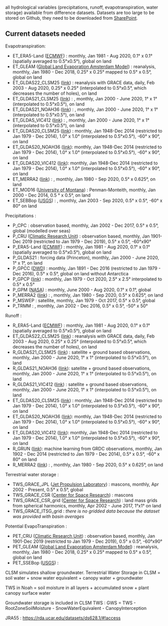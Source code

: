 all hydrological variables (precipitations, runoff, evapotranspiration, water storage) available from difference datasets.
Datasets are too large to be stored on Github, they need to be downloaded from [SharePoint](https://uob.sharepoint.com/teams/grp-globalmass/Shared%20Documents/Forms/AllItems.aspx?FolderCTID=0x012000C86F09E9396E694EBC6704F6B0D20797&viewid=fefbffbe%2D6bc8%2D45a0%2D96bc%2Dde244b9f68bb&id=%2Fteams%2Fgrp%2Dglobalmass%2FShared%20Documents%2FGlobalMass%2FMRes%5F2020%5Fwater%5Fcycle%2FDatasets).

## Current datasets needed

Evapotranspiration: 

* ET_ERA5-Land ([ECMWF](https://cds.climate.copernicus.eu/cdsapp#!/dataset/reanalysis-era5-land-monthly-means?tab=overview)) : monthly, Jan 1981 - Aug 2020, 0.1° x 0.1° (spatially averaged to 0.5°x0.5°), global on land
* ET_GLEAM ([Global Land Evaporation Amsterdam Model](https://www.gleam.eu/)) : reanalysis, monthly, Jan 1980 - Dec 2018, 0.25° x 0.25° mapped to 0.5° x 0.5°, global on land
* ET_GLDAS22_CLSM25 ([link](https://disc.gsfc.nasa.gov/datasets/GLDAS_CLSM025_DA1_D_2.2/summary?keywords=GLDAS_CLSM025_DA1_D_2.2)) : reanalysis with GRACE data, daily, Feb 2003 - Aug 2020, 0.25° x 0.25° (interpolated to 0.5°x0.5°, which decreases the number of holes), on land
* ET_GLDAS21_CLSM25 ([link](https://disc.gsfc.nasa.gov/datasets/GLDAS_CLSM10_M_2.1/summary?keywords=GLDAS_CLSM10_M_2.1)) : , monthly, Jan 2000 - June 2020, 1° x 1° (interpolated to 0.5°x0.5°), on land
* ET_GLDAS21_NOAH36 ([link](https://disc.gsfc.nasa.gov/datasets/GLDAS_NOAH10_M_2.1/summary?keywords=GLDAS_NOAH10_M_2.1)) : , monthly, Jan 2000 - June 2020, 1° x 1° (interpolated to 0.5°x0.5°), on land
* ET_GLDAS_VIC412 ([link](https://disc.gsfc.nasa.gov/datasets/GLDAS_VIC10_M_2.1/summary?keywords=GLDAS_VIC10_M_2.1)) : , monthly, Jan 2000 - June 2020, 1° x 1° (interpolated to 0.5°x0.5°), on land
* ET_GLDAS20_CLSM25 ([link](https://disc.gsfc.nasa.gov/datasets/GLDAS_CLSM10_M_2.0/summary?keywords=GLDAS)) : monthly, Jan 1948-Dec 2014 (restricted to Jan 1979 - Dec 2014), 1.0° x 1.0° (interpolated to 0.5°x0.5°), -60° x 90°, on land
* ET_GLDAS20_NOAH36 ([link](https://disc.gsfc.nasa.gov/datasets/GLDAS_NOAH10_M_2.0/summary?keywords=GLDAS)): monthly, Jan 1948-Dec 2014 (restricted to Jan 1979 - Dec 2014), 1.0° x 1.0° (interpolated to 0.5°x0.5°), -60° x 90°, on land 
* ET_GLDAS20_VIC412 ([link](https://disc.gsfc.nasa.gov/datasets/GLDAS_VIC10_M_2.0/summary?keywords=GLDAS)): monthly, Jan 1948-Dec 2014 (restricted to Jan 1979 - Dec 2014), 1.0° x 1.0° (interpolated to 0.5°x0.5°), -60° x 90°, on land 
* ET_MERRA2 ([link](https://disc.gsfc.nasa.gov/datasets/M2TMNXLND_5.12.4/summary?keywords=MERRA-2)) : , monthly, Jan 1980 - Sep 2020, 0.5° x 0.625°, on land
* ET_MOD16 ([University of Montana](https://www.ntsg.umt.edu/project/modis/mod16.php)) : Penman-Monteith, monthly, Jan 2000 - Dec 2014, 0.5 ° x 0.5°, on land
* ET_SEBBop ([USGS](https://earlywarning.usgs.gov/fews/product/460)) : , monthly, Jan 2003 - Sep 2020, 0.5° x 0.5°, -60° x 80° on land

Precipitations : 

* P_CPC : observation based, monthly, Jan 2002 - Dec 2017, 0.5° x 0.5°, global (modelled over seas)
* P_CRU ([Climatic Research Unit](https://catalogue.ceda.ac.uk/uuid/89e1e34ec3554dc98594a5732622bce9)) : observation based, monthly, Jan 1901-Dec 2019 (restricted to Jan 1979 - Dec 2019), 0.5° x 0.5°, -60°x90°
* P_ERA5-Land ([ECMWF](https://cds.climate.copernicus.eu/cdsapp#!/dataset/reanalysis-era5-land-monthly-means?tab=overview)) : monthly, Jan 1981 - Aug 2020, 0.1° x 0.1° (spatially averaged to 0.5°x0.5°), global on land
* P_GLDAS21 : forcing data (Princeton), monthly, Jan 2000 - June 2020, 1° x 1°, on land
* P_GPCC ([DWD](https://opendata.dwd.de/climate_environment/GPCC/html/fulldata-monthly_v2018_doi_download.html)) : monthly, Jan 1891 - Dec 2016 (restricted to Jan 1979 - Dec 2016), 0.5° x 0.5°, global on land without Antarctica
* P_GPCP ([link](https://psl.noaa.gov/data/gridded/data.gpcp.html)) : monthly, Jan 1979 - Oct 2020, 2.5° x 2.5° interpolated to 0.5° x 0.5°
* P_GPM ([NASA](https://disc.gsfc.nasa.gov/datasets/GPM_3IMERGM_06/summary?keywords=%22IMERG%20final%22)) : monthly, June 2000 - Aug 2020, 0.1° x 0.1°, global
* P_MERRA2 ([link](https://disc.gsfc.nasa.gov/datasets/M2TMNXLND_5.12.4/summary?keywords=MERRA-2)) : , monthly, Jan 1980 - Sep 2020, 0.5° x 0.625°, on land
* P_MSWEP : satellite, monthly, Jan 1979 - Oct 2017, 0.5° x 0.5°, global
* P_TRMM : , monthly, Jan 2002 - Dec 2016, 0.5° x 0.5°, -50° x 50°


Runoff : 

* R_ERA5-Land ([ECMWF](https://cds.climate.copernicus.eu/cdsapp#!/dataset/reanalysis-era5-land-monthly-means?tab=overview)) : monthly, Jan 1981 - Aug 2020, 0.1° x 0.1° (spatially averaged to 0.5°x0.5°), global on land
* ET_GLDAS22_CLSM25 ([link](https://disc.gsfc.nasa.gov/datasets/GLDAS_CLSM025_DA1_D_2.2/summary?keywords=GLDAS_CLSM025_DA1_D_2.2)) : reanalysis with GRACE data, daily, Feb 2003 - Aug 2020, 0.25° x 0.25° (interpolated to 0.5°x0.5°, which decreases the number of holes), on land
* R_GLDAS21_CLSM25 ([link](https://disc.gsfc.nasa.gov/datasets/GLDAS_CLSM10_M_2.1/summary?keywords=GLDAS_CLSM10_M_2.1)) : satellite + ground based observations, monthly, Jan 2000 - June 2020, 1° x 1° (interpolated to 0.5°x0.5°), on land
* R_GLDAS21_NOAH36 ([link](https://disc.gsfc.nasa.gov/datasets/GLDAS_NOAH10_M_2.1/summary?keywords=GLDAS_NOAH10_M_2.1)): satellite + ground based observations, monthly, Jan 2000 - June 2020, 1° x 1° (interpolated to 0.5°x0.5°), on land
* R_GLDAS21_VIC412 ([link](https://disc.gsfc.nasa.gov/datasets/GLDAS_VIC10_M_2.1/summary?keywords=GLDAS_VIC10_M_2.1)) : satellite + ground based observations, monthly, Jan 2000 - June 2020, 1° x 1° (interpolated to 0.5°x0.5°), on land
* ET_GLDAS20_CLSM25 ([link](https://disc.gsfc.nasa.gov/datasets/GLDAS_CLSM10_M_2.0/summary?keywords=GLDAS)) : monthly, Jan 1948-Dec 2014 (restricted to Jan 1979 - Dec 2014), 1.0° x 1.0° (interpolated to 0.5°x0.5°), -60° x 90°, on land
* ET_GLDAS20_NOAH36 ([link](https://disc.gsfc.nasa.gov/datasets/GLDAS_NOAH10_M_2.0/summary?keywords=GLDAS)): monthly, Jan 1948-Dec 2014 (restricted to Jan 1979 - Dec 2014), 1.0° x 1.0° (interpolated to 0.5°x0.5°), -60° x 90°, on land
* ET_GLDAS20_VIC412 ([link](https://disc.gsfc.nasa.gov/datasets/GLDAS_VIC10_M_2.0/summary?keywords=GLDAS)): monthly, Jan 1948-Dec 2014 (restricted to Jan 1979 - Dec 2014), 1.0° x 1.0° (interpolated to 0.5°x0.5°), -60° x 90°, on land 
* R_GRUN ([link](https://figshare.com/articles/GRUN_Global_Runoff_Reconstruction/9228176)): machine learning from GRDC observations, monthly, Jan 1902 - Dec 2014 (restricted to Jan 1979 - Dec 2014), 0.5° x 0.5°, -60° x 80° on land 
* R_MERRA2 ([link](https://disc.gsfc.nasa.gov/datasets/M2TMNXLND_5.12.4/summary?keywords=MERRA-2)) : , monthly, Jan 1980 - Sep 2020, 0.5° x 0.625°, on land

Terrestrial water storage : 

* TWS_GRACE_JPL ([Jet Propulsion Laboratory](https://podaac.jpl.nasa.gov/dataset/TELLUS_GRAC-GRFO_MASCON_CRI_GRID_RL06_V2)) : mascons, monthly, Apr 2002 - Present, 0.5° x 0.5°, global 
* TWS_GRACE_CSR ([Center for Space Research](http://www2.csr.utexas.edu/grace/RL06_mascons.html)) : mascons
* TWS_GRACE_CSR_grid ([Center for Space Research](https://podaac.jpl.nasa.gov/dataset/TELLUS_GRAC_L3_CSR_RL06_LND_v03)) : land mass grids from spherical harmonics, monthly, Apr 2002 - June 2017, 1°x1° on land
* TWS_GRACE_ITSG_grid : *there is no gridded data because the dataset was provided with basin averages* 

Potential EvapoTranspiration : 
* PET_CRU ([Climatic Research Unit](https://catalogue.ceda.ac.uk/uuid/89e1e34ec3554dc98594a5732622bce9)) : observation based, monthly, Jan 1901-Dec 2019 (restricted to Jan 1979 - Dec 2019), 0.5° x 0.5°, -60°x90°
* PET_GLEAM ([Global Land Evaporation Amsterdam Model](https://www.gleam.eu/)) : reanalysis, monthly, Jan 1980 - Dec 2018, 0.25° x 0.25° mapped to 0.5° x 0.5°, global on land
* PET_SSEBop ([USGS](https://earlywarning.usgs.gov/fews/product/81)) : 


CLSM simulates shallow groundwater. Terrestrial Water Storage in CLSM = soil water + snow water equivalent + canopy water + groundwater

TWS in Noah = soil moisture in all layers + accumulated snow + plant canopy surface water

Groundwater storage is included in CLSM TWS : GWS = TWS - RootZoneSoilMoisture - SnowWaterEquivalent - CanopyInterception

JRA55 : https://rda.ucar.edu/datasets/ds628.1/#!access
